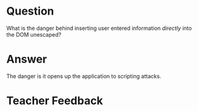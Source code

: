# Question

What is the danger behind inserting user entered information *directly* into the DOM unescaped?

# Answer
The danger is it opens up the application to scripting attacks. 


# Teacher Feedback
